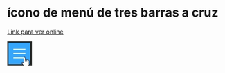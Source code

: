 # ícono de menú de tres barras a cruz

[Link para ver online](https://sebagnh.github.io/icono-cruz-barras-sass/ "Click para ver online")

![Muestra ícono](./img/muestra-icono-cruz.gif "Muestra icono")